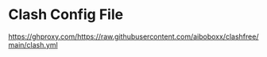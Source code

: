 # Clash Config File

https://ghproxy.com/https://raw.githubusercontent.com/aiboboxx/clashfree/main/clash.yml
